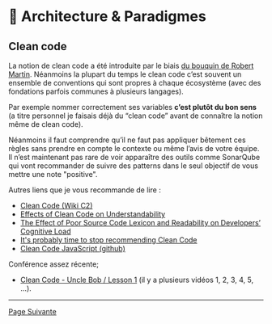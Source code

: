 # 🌇 Architecture & Paradigmes

## Clean code

La notion de clean code a été introduite par le biais [du bouquin de Robert Martin](https://www.amazon.fr/Clean-Code-Handbook-Software-Craftsmanship/dp/0132350882). Néanmoins la plupart du temps le clean code c’est souvent un ensemble de conventions qui sont propres à chaque écosystème (avec des fondations parfois communes à plusieurs langages).

Par exemple nommer correctement ses variables **c’est plutôt du bon sens** (a titre personnel je faisais déjà du “clean code” avant de connaître la notion même de clean code).

Néanmoins il faut comprendre qu’il ne faut pas appliquer bêtement ces règles sans prendre en compte le contexte ou même l’avis de votre équipe. Il n’est maintenant pas rare de voir apparaître des outils comme SonarQube qui vont recommander de suivre des patterns dans le seul objectif de vous mettre une note "positive".

Autres liens que je vous recommande de lire :

* [Clean Code (Wiki C2)](https://wiki.c2.com/?CleanCode)
* [Effects of Clean Code on Understandability](https://www.duo.uio.no/bitstream/handle/10852/51127/master.pdf?sequence=1)
* [The Effect of Poor Source Code Lexicon and Readability on Developers’ Cognitive Load](http://veneraarnaoudova.ca/wp-content/uploads/2018/03/2018-ICPC-Effect-lexicon-cognitive-load.pdf)
* [It's probably time to stop recommending Clean Code](https://qntm.org/clean)
* [Clean Code JavaScript (github)](https://github.com/ryanmcdermott/clean-code-javascript)

Conférence assez récente;

* [Clean Code - Uncle Bob / Lesson 1](https://www.youtube.com/watch?v=7EmboKQH8lM&feature=emb_logo) (il y a plusieurs vidéos 1, 2, 3, 4, 5, …). 

---

[Page Suivante](./oop.md)
